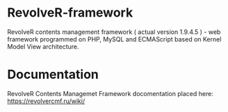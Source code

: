 # RevolveR-framework

RevolveR contents management framework ( actual version 1.9.4.5 ) - web framework programmed on PHP, MySQL and ECMAScript based on Kernel Model View architecture.

# Documentation

RevolveR Contents Managemet Framework docomentation placed here: https://revolvercmf.ru/wiki/
